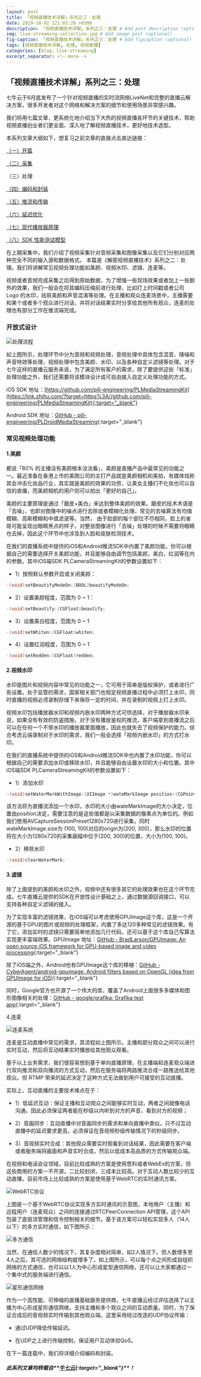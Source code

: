 ```yaml
---
layout: post
title: 「视频直播技术详解」系列之三：处理
date: 2019-10-02 121:02:20 +0300
description: 「视频直播技术详解」系列之三：处理 # Add post description (optional)
img: live-streaming-collection.jpg # Add image post (optional)
fig-caption: 「视频直播技术详解」系列之三：处理 # Add figcaption (optional)
tags: [视频直播技术详解, 处理, 视频直播]
categories: [blog，live-streaming]
excerpt_separator: <!--more-->
---
```


## **「视频直播技术详解」系列之三：处理**

七牛云于6月底发布了一个针对视频直播的实时流网络LiveNet和完整的直播云解决方案，很多开发者对这个网络和解决方案的细节<!--more-->和使用场景非常感兴趣。

我们将用七篇文章，更系统化地介绍当下大热的视频直播各环节的关键技术，帮助视频直播创业者们更全面、深入地了解视频直播技术，更好地技术选型。

本系列文章大纲如下，想复习之前文章的直接点击直达链接：

[（一）开篇](https://wowfrank.github.io/live-streaming-opening/)

[（二）采集](https://wowfrank.github.io/live-streaming-collection/)

（三）处理

[（四）编码和封装](https://wowfrank.github.io/live-streaming-code-and-encapsulation/)

[（五）推流和传输](https://wowfrank.github.io/live-streaming-push-and-transport/)

[（六）延迟优化](https://wowfrank.github.io/live-streaming-optimize-latency/)

[（七）现代播放器原理](https://wowfrank.github.io/live-streaming-theory-of-modern-player/)

[（八）SDK 性能测试模型](https://wowfrank.github.io/live-streaming-model-of-sdk-testing/)

在上期采集中，我们介绍了视频采集针对音频采集和图像采集以及它们分别对应两种完全不同的输入源和数据格式。 本篇是《解密视频直播技术》系列之二：处理。我们将讲解常见视频处理功能如美颜、视频水印、滤镜、连麦等。

视频或者音频完成采集之后得到原始数据，为了增强一些现场效果或者加上一些额外的效果，我们一般会在将其编码压缩前进行处理，比如打上时间戳或者公司 Logo 的水印，祛斑美颜和声音混淆等处理。在主播和观众连麦场景中，主播需要和某个或者多个观众进行对话，并将对话结果实时分享给其他所有观众，连麦的处理也有部分工作在推流端完成。


### **开放式设计**

![处理流程]({{site.baseurl}}/assets/img/live-streaming-proceed-1.png)

如上图所示，处理环节中分为音频和视频处理，音频处理中具体包含混音、降噪和声音特效等处理，视频处理中包含美颜、水印、以及各种自定义滤镜等处理。对于七牛这样的直播云服务来说，为了满足所有客户的需求，除了要提供这些「标准」处理功能之外，我们还需要将该模块设计成可自由接入自定义处理功能的方式。

iOS SDK 地址：[https://github.com/pili-engineering/PLMediaStreamingKit](https://link.zhihu.com/?target=https%3A//github.com/pili-engineering/PLMediaStreamingKit){:target="_blank"}

Android SDK 地址：[GitHub - pili-engineering/PLDroidMediaStreaming](https://link.zhihu.com/?target=https%3A//github.com/pili-engineering/PLDroidMediaStreaming){:target="_blank"}

### **常见视频处理功能**

#### **1.美颜**

都说「80% 的主播没有美颜根本没法看」，美颜是直播产品中最常见的功能之一。最近准备在香港上市的美图公司的主打产品就是美颜相机和美拍，有媒体戏称其会冲击化妆品行业，其实就是美颜的效果的功劳，让美女主播们不化妆也可以自信的直播，而美颜相机的用户则可以拍出「更好的自己」。

美颜的主要原理是通过「磨皮+美白」来达到整体美颜的效果。磨皮的技术术语是「去噪」，也即对图像中的噪点进行去除或者模糊化处理，常见的去噪算法有均值模糊、高斯模糊和中值滤波等。当然， 由于脸部的每个部位不尽相同，脸上的雀斑可能呈现出眼睛黑点的样子，对整张图像进行「去噪」处理的时候不需要将眼睛也去掉，因此这个环节中也涉及到人脸和皮肤检测技术。

在我们的直播系统中提供的iOS和Android推流SDK中内置了美颜功能，你可以根据自己的需要选择开关美颜功能，并且能够自由调节包括美颜，美白，红润等在内的参数。其中iOS端SDK PLCameraStreamingKit的参数设置如下：

* 1）按照默认参数开启或关闭美颜：

```java
-(void)setBeautifyModeOn:(BOOL)beautifyModeOn;
```

* 2）设置美颜程度，范围为 0 ~ 1：

```java
-(void)setBeautify:(CGFloat)beautify;
```

* 3）设置美白程度，范围为 0 ~ 1

```java
-(void)setWhiten:(CGFloat)whiten;
```


* 4）设置红润程度，范围为 0 ~ 1
```java
-(void)setRedden:(CGFloat)redden;
```


#### **2.视频水印**

水印是图片和视频内容中常见的功能之一，它可用于简单是版权保护，或者进行广告设置。处于监管的需求，国家相关部门也规定视频直播过程中必须打上水印，同时直播的视频必须录制存储下来保存一定的时间，并在录制的视频上打上水印。

视频水印包括播放器水印和视频内嵌水印两种方式可供选择，对于播放器水印来说，如果没有有效的防盗措施，对于没有播放鉴权的推流，客户端拿到直播流之后可以在任何一个不带水印的播放器里面播放，因此也就失去了视频保护的能力。综合考虑云端录制对于水印的需求，我们一般会选择「视频内嵌水印」的方式打水印。

在我们的直播系统中提供的iOS和Android推流SDK中也内置了水印功能，你可以根据自己的需要添加水印或移除水印，并且能够自由设置水印的大小和位置。其中iOS端SDK PLCameraStreamingKit的参数设置如下：

* 1）添加水印

```java
-(void)setWaterMarkWithImage:(UIImage *)wateMarkImage position:(CGPoint)position;
```

该方法将为直播流添加一个水印，水印的大小由wateMarkImage的大小决定，位置由position决定，需要注意的是这些值都是以采集数据的像素点为单位的。例如我们使用AVCaptureSessionPreset1280x720进行采集，同时wateMarkImage.size为 (100, 100)对应的origin为(200, 300)，那么水印的位置将在大小为1280x720的采集画幅中位于(200, 300)的位置，大小为(100, 100)。

* 2）移除水印

```java
-(void)clearWaterMark;
```

#### **3.滤镜**

除了上面提到的美颜和水印之外，视频中还有很多其它的处理效果也在这个环节完成。七牛直播云提供的SDK在开放性设计基础之上，通过数据源回调接口，可以支持各种自定义滤镜的接入。

为了实现丰富的滤镜效果，在iOS端可以考虑使用GPUImage这个库，这是一个开源的基于GPU的图片或视频的处理框架，内置了多达120多种常见的滤镜效果。有了它，添加实时的滤镜只需要简单地添加几行代码，还可以基于这个库自己写算法实现更丰富端效果。GPUImage 地址：[GitHub - BradLarson/GPUImage: An open source iOS framework for GPU-based image and video processing](https://link.zhihu.com/?target=https%3A//github.com/BradLarson/GPUImage){:target="_blank"}

除了iOS端之外，Android也有GPUImage这个库的移植：[GitHub - CyberAgent/android-gpuimage: Android filters based on OpenGL (idea from GPUImage for iOS)](https://link.zhihu.com/?target=https%3A//github.com/CyberAgent/android-gpuimage){:target="_blank"}

同时，Google官方也开源了一个伟大的库，覆盖了Android上面很多多媒体和图形图像相关的处理：[GitHub - google/grafika: Grafika test app](https://link.zhihu.com/?target=https%3A//github.com/google/grafika){:target="_blank"}

4.连麦

![连麦系统]({{site.baseurl}}/assets/img/live-streaming-proceed-2.jpg)

连麦是互动直播中常见的需求，其流程如上图所示。主播和部分观众之间可以进行实时互动，然后将互动结果实时播放给其他观众观看。

基于以上业务需求，我们很容易想到基于单向直播原理，在主播端和连麦观众端进行双向推流和双向播流的方式互动，然后在服务端将两路推流合成一路推送给其他观众。但 RTMP 带来的延迟决定了这种方式无法做到用户可接受的互动直播。

实际上，互动直播的主要技术难点在于：
* 1）低延迟互动：保证主播和互动观众之间能够实时互动，两者之间就像电话沟通，因此必须保证两者能在秒级以内听到对方的声音，看到对方的视频；

* 2）音画同步：互动直播中对音画同步的需求和单向直播中类似，只不过互动直播中的延迟要求更高，必须保证在音视频秒级传输情况下的秒级同步。

* 3）音视频实时合成：其他观众需要实时观看到对话结果，因此需要在客户端或者服务端将画面和声音实时合成，然后以低成本高品质的方式传输观众端。

在视频和电话会议领域，目前比较成熟的方案是使用思科或者WebEx的方案，但这些商用的方案一不开源，二比较封闭，三成本比较高。对于互动人数比较少的互动直播，目前市场上比较成熟的方案是使用基于WebRTC的实时通讯方案。

![WebRTC协议]({{site.baseurl}}/assets/img/live-streaming-proceed-3.png)

上图是一个基于WebRTC协议实现多方实时通讯的示意图，本地用户（主播）和远程用户（连麦观众）之间的连接通过RTCPeerConnection API管理，这个API包装了底层流管理和信令控制相关的细节。基于该方案可以轻松实现多人（14人以下）的多方实时通信，如下图所示：

![多方通信]({{site.baseurl}}/assets/img/live-streaming-proceed-4.png)

当然，在通信人数少的情况下，其复杂度相对简单，如2人情况下。但人数增多至4人之后，其可选的网络结构就增多了，如上图所示，可以每个点之间形成自组织网络的方式通信，也可以以1人为中心形成星型通信网络，还可以让大家都通过一个集中式的服务端进行通信。

![星形通信网络]({{site.baseurl}}/assets/img/live-streaming-proceed-5.png)

作为一个高性能、可伸缩的直播基础服务提供商，七牛直播云经过评估选择了以主播为中心形成星形通信网络，支持主播和多个观众之间的互动质量。同时，为了保证合成后的音视频实时传输到其他观众端，这里采用经过改造的UDP协议传输：

* 通过UDP降低传输延迟。

* 在UDP之上进行传输控制，保证用户互动体验QoS。

在下一篇连载中，我们将详细介绍编码和封装。

##### 此系列文章均转载自**[牛七云](https://www.qiniu.com/){:target="_blank"}**！